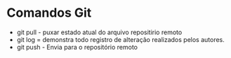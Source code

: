 # Comandos Git
* git pull - puxar estado atual do arquivo repositirio remoto
* git log = demonstra todo registro de alteração realizados pelos autores. 
* git push - Envia para o repositório remoto
